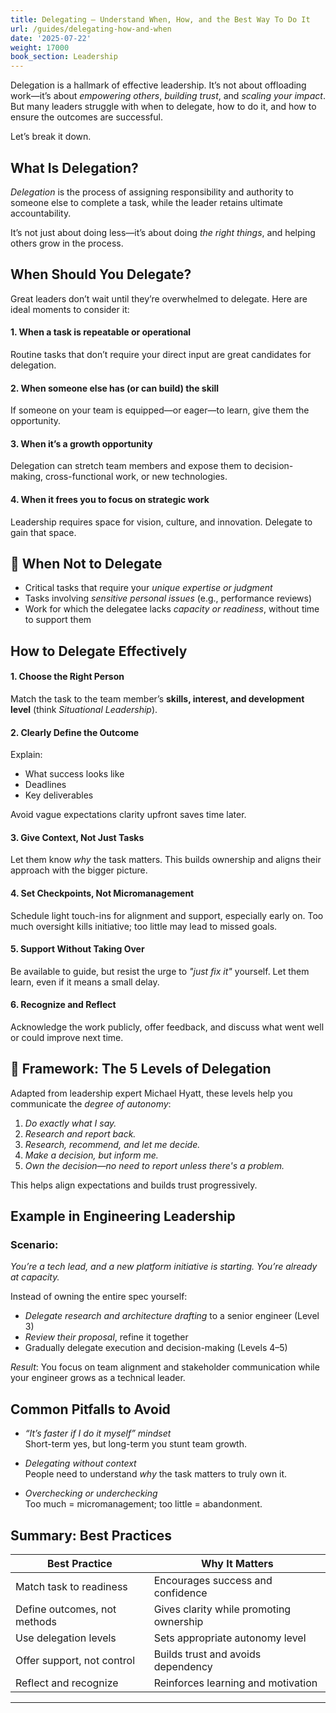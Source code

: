 ```yaml
---
title: Delegating – Understand When, How, and the Best Way To Do It
url: /guides/delegating-how-and-when
date: '2025-07-22'
weight: 17000
book_section: Leadership
---
```


Delegation is a hallmark of effective leadership. It’s not about offloading work—it’s about *empowering others*, *building trust*, and *scaling your impact*. But many leaders struggle with when to delegate, how to do it, and how to ensure the outcomes are successful.

Let’s break it down.

## What Is Delegation?

*Delegation* is the process of assigning responsibility and authority to someone else to complete a task, while the leader retains ultimate accountability.

It’s not just about doing less—it’s about doing *the right things*, and helping others grow in the process.


## When Should You Delegate?

Great leaders don’t wait until they’re overwhelmed to delegate. Here are ideal moments to consider it:

#### 1. When a task is repeatable or operational
Routine tasks that don’t require your direct input are great candidates for delegation.

#### 2. When someone else has (or can build) the skill
If someone on your team is equipped—or eager—to learn, give them the opportunity.

#### 3. When it’s a growth opportunity
Delegation can stretch team members and expose them to decision-making, cross-functional work, or new technologies.

#### 4. When it frees you to focus on strategic work
Leadership requires space for vision, culture, and innovation. Delegate to gain that space.

## 🚫 When Not to Delegate

- Critical tasks that require your *unique expertise or judgment*
- Tasks involving *sensitive personal issues* (e.g., performance reviews)
- Work for which the delegatee lacks *capacity or readiness*, without time to support them

## How to Delegate Effectively

#### 1. Choose the Right Person
Match the task to the team member’s **skills, interest, and development level** (think *Situational Leadership*).

#### 2. Clearly Define the Outcome
Explain:
- What success looks like  
- Deadlines  
- Key deliverables

Avoid vague expectations clarity upfront saves time later.

#### 3. Give Context, Not Just Tasks
Let them know *why* the task matters. This builds ownership and aligns their approach with the bigger picture.

#### 4. Set Checkpoints, Not Micromanagement
Schedule light touch-ins for alignment and support, especially early on. Too much oversight kills initiative; too little may lead to missed goals.

#### 5. Support Without Taking Over
Be available to guide, but resist the urge to *"just fix it"* yourself. Let them learn, even if it means a small delay.

#### 6. Recognize and Reflect
Acknowledge the work publicly, offer feedback, and discuss what went well or could improve next time.

## 🧠 Framework: The 5 Levels of Delegation

Adapted from leadership expert Michael Hyatt, these levels help you communicate the *degree of autonomy*:

1. *Do exactly what I say.*  
2. *Research and report back.*  
3. *Research, recommend, and let me decide.*  
4. *Make a decision, but inform me.*  
5. *Own the decision—no need to report unless there's a problem.*

This helps align expectations and builds trust progressively.

## Example in Engineering Leadership

### Scenario:
*You’re a tech lead, and a new platform initiative is starting. You’re already at capacity.*

Instead of owning the entire spec yourself:
- *Delegate research and architecture drafting* to a senior engineer (Level 3)
- *Review their proposal*, refine it together
- Gradually delegate execution and decision-making (Levels 4–5)

*Result*: You focus on team alignment and stakeholder communication while your engineer grows as a technical leader.


## Common Pitfalls to Avoid

- *“It’s faster if I do it myself” mindset*  
  Short-term yes, but long-term you stunt team growth.

- *Delegating without context*  
  People need to understand *why* the task matters to truly own it.

- *Overchecking or underchecking*  
  Too much = micromanagement; too little = abandonment.


## Summary: Best Practices

| Best Practice                | Why It Matters                          |
|-----------------------------|------------------------------------------|
| Match task to readiness      | Encourages success and confidence        |
| Define outcomes, not methods | Gives clarity while promoting ownership  |
| Use delegation levels        | Sets appropriate autonomy level          |
| Offer support, not control   | Builds trust and avoids dependency       |
| Reflect and recognize        | Reinforces learning and motivation       |

---